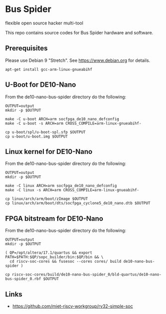 # Bus Spider
flexible open source hacker multi-tool

This repo contains source codes for Bus Spider hardware and software.


## Prerequisites
Please use Debian 9 "Stretch". See https://www.debian.org for details.

```
apt-get install gcc-arm-linux-gnueabihf
```


## U-Boot for DE10-Nano

From the de10-nano-bus-spider directory do the following:

```
OUTPUT=output
mkdir -p $OUTPUT

make -C u-boot ARCH=arm socfpga_de10_nano_defconfig
make -C u-boot -s ARCH=arm CROSS_COMPILE=arm-linux-gnueabihf-

cp u-boot/spl/u-boot-spl.sfp $OUTPUT
cp u-boot/u-boot.img $OUTPUT
```


## Linux kernel for DE10-Nano

From the de10-nano-bus-spider directory do the following:

```
OUTPUT=output
mkdir -p $OUTPUT

make -C linux ARCH=arm socfpga_de10_nano_defconfig
make -C linux -s ARCH=arm CROSS_COMPILE=arm-linux-gnueabihf-

cp linux/arch/arm/boot/zImage $OUTPUT
cp linux/arch/arm/boot/dts/socfpga_cyclone5_de10_nano.dtb $OUTPUT
```


## FPGA bitstream for DE10-Nano

From the de10-nano-bus-spider directory do the following:

```
OUTPUT=output
mkdir -p $OUTPUT

( QP=/opt/altera/17.1/quartus && export PATH=$PATH:$QP/sopc_builder/bin:$QP/bin && \
  cd riscv-soc-cores && fusesoc --cores cores/ build de10-nano-bus-spider )

cp riscv-soc-cores/build/de10-nano-bus-spider_0/bld-quartus/de10-nano-bus-spider_0.rbf $OUTPUT
```


## Links

* https://github.com/miet-riscv-workgroup/rv32-simple-soc
